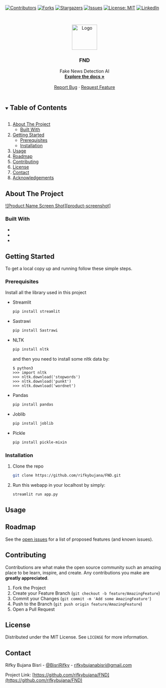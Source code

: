 [![Contributors][contributors-shield]][contributors-url]
[![Forks][forks-shield]][forks-url]
[![Stargazers][stars-shield]][stars-url]
[![Issues][issues-shield]][issues-url]
[![License: MIT][license-shield]][license-url]
[![LinkedIn][linkedin-shield]][linkedin-url]



<!-- PROJECT LOGO -->
<br />
<p align="center">
  <a href="https://github.com/
           /FND">
    <img src="images/logo.png" alt="Logo" width="80" height="80">
  </a>

  <h3 align="center">FND</h3>

  <p align="center">
    Fake News Detection AI
    <br />
    <a href="https://github.com/rifkybujana/FND"><strong>Explore the docs »</strong></a>
    <br />
    <br />
    <a href="https://github.com/rifkybujana/FND/issues">Report Bug</a>
    ·
    <a href="https://github.com/rifkybujana/FND/issues">Request Feature</a>
  </p>
</p>



<!-- TABLE OF CONTENTS -->
<details open="open">
  <summary><h2 style="display: inline-block">Table of Contents</h2></summary>
  <ol>
    <li>
      <a href="#about-the-project">About The Project</a>
      <ul>
        <li><a href="#built-with">Built With</a></li>
      </ul>
    </li>
    <li>
      <a href="#getting-started">Getting Started</a>
      <ul>
        <li><a href="#prerequisites">Prerequisites</a></li>
        <li><a href="#installation">Installation</a></li>
      </ul>
    </li>
    <li><a href="#usage">Usage</a></li>
    <li><a href="#roadmap">Roadmap</a></li>
    <li><a href="#contributing">Contributing</a></li>
    <li><a href="#license">License</a></li>
    <li><a href="#contact">Contact</a></li>
    <li><a href="#acknowledgements">Acknowledgements</a></li>
  </ol>
</details>



<!-- ABOUT THE PROJECT -->
## About The Project

[![Product Name Screen Shot][product-screenshot]](https://example.com)



### Built With

* []()
* []()
* []()



<!-- GETTING STARTED -->
## Getting Started

To get a local copy up and running follow these simple steps.

### Prerequisites

Install all the library used in this project
* Streamlit
  ```sh
  pip install streamlit
  ```
* Sastrawi
  ```sh
  pip install Sastrawi
  ```
* NLTK
  ```sh
  pip install nltk
  ```
  and then you need to install some nltk data by:
  ```
  $ python3
  >>> import nltk
  >>> nltk.download('stopwords')
  >>> nltk.download('punkt')
  >>> nltk.download('wordnet')
  ```
* Pandas
  ```sh
  pip install pandas
  ```
* Joblib
  ```sh
  pip install joblib
  ```
* Pickle
  ```sh
  pip install pickle-mixin
  ```
  
### Installation

1. Clone the repo
   ```sh
   git clone https://github.com/rifkybujana/FND.git
   ```
2. Run this webapp in your localhost by simply:
   ```sh
   streamlit run app.py
   ```



<!-- USAGE EXAMPLES -->
## Usage





<!-- ROADMAP -->
## Roadmap

See the [open issues](https://github.com/rifkybujana/FND/issues) for a list of proposed features (and known issues).



<!-- CONTRIBUTING -->
## Contributing

Contributions are what make the open source community such an amazing place to be learn, inspire, and create. Any contributions you make are **greatly appreciated**.

1. Fork the Project
2. Create your Feature Branch (`git checkout -b feature/AmazingFeature`)
3. Commit your Changes (`git commit -m 'Add some AmazingFeature'`)
4. Push to the Branch (`git push origin feature/AmazingFeature`)
5. Open a Pull Request



<!-- LICENSE -->
## License

Distributed under the MIT License. See `LICENSE` for more information.



<!-- CONTACT -->
## Contact

Rifky Bujana Bisri - [@BisriRifky](https://twitter.com/BisriRifky) - rifkybujanabisri@gmail.com

Project Link: [https://github.com/rifkybujana/FND](https://github.com/rifkybujana/FND)





<!-- MARKDOWN LINKS & IMAGES -->
<!-- https://www.markdownguide.org/basic-syntax/#reference-style-links -->
[contributors-shield]: https://img.shields.io/github/contributors/rifkybujana/FND.svg?style=for-the-badge
[contributors-url]: https://github.com/rifkybujana/FND/graphs/contributors
[forks-shield]: https://img.shields.io/github/forks/rifkybujana/FND.svg?style=for-the-badge
[forks-url]: https://github.com/rifkybujana/FND/network/members
[stars-shield]: https://img.shields.io/github/stars/rifkybujana/FND.svg?style=for-the-badge
[stars-url]: https://github.com/rifkybujana/FND/stargazers
[issues-shield]: https://img.shields.io/github/issues/rifkybujana/FND.svg?style=for-the-badge
[issues-url]: https://github.com/rifkybujana/FND/issues
[license-shield]: https://img.shields.io/badge/License-MIT-yellow.svg?style=for-the-badge
[license-url]: ./LICENSE
[linkedin-shield]: https://img.shields.io/badge/-LinkedIn-black.svg?style=for-the-badge&logo=linkedin&colorB=555
[linkedin-url]: https://linkedin.com/in/rifkybujana
